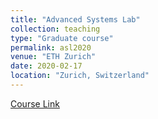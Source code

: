 ```yaml
---
title: "Advanced Systems Lab"
collection: teaching
type: "Graduate course"
permalink: asl2020
venue: "ETH Zurich"
date: 2020-02-17
location: "Zurich, Switzerland"
---
```

[Course Link](https://acl.inf.ethz.ch/teaching/fastcode/2020/)
